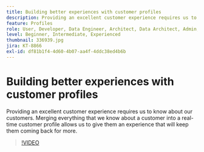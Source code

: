```yaml
---
title: Building better experiences with customer profiles
description: Providing an excellent customer experience requires us to know about our customers. Merging everything that we know about a customer into a real-time customer profile allows us to give them an experience that will keep them coming back for more.
feature: Profiles
role: User, Developer, Data Engineer, Architect, Data Architect, Admin, Leader
level: Beginner, Intermediate, Experienced
thumbnail: 336939.jpg
jira: KT-8866
exl-id: df81b1f4-4d60-4b07-aa4f-4ddc38ed4b6b
---
```

# Building better experiences with customer profiles

Providing an excellent customer experience requires us to know about our customers. Merging everything that we know about a customer into a real-time customer profile allows us to give them an experience that will keep them coming back for more.

>[!VIDEO](https://video.tv.adobe.com/v/336939/?learn=on&enablevpops)
